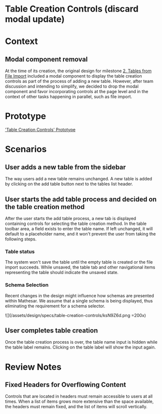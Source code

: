 # Table Creation Controls (discard modal update)

# Context

## Modal component removal
At the time of its creation, the original design for milestone [2. Tables from File Import](https://github.com/centerofci/mathesar/milestone/1) included a modal component to display the table creation controls as part of the process of adding a new table. However, after team discussion and intending to simplify, we decided to drop the modal component and favor incorporating controls at the page level and in the context of other tasks happening in parallel, such as file import.

# Prototype
['Table Creation Controls' Prototype](https://www.figma.com/proto/Uaf1ntcldzK2U41Jhw6vS2/Mathesar-MVP?page-id=1825%3A9345&node-id=1831%3A10912&viewport=570%2C566%2C0.10280735790729523&scaling=min-zoom)

# Scenarios
## User adds a new table from the sidebar
The way users add a new table remains unchanged. A new table is added by clicking on the add table button next to the tables list header.

## User starts the add table process and decided on the table creation method
After the user starts the add table process, a new tab is displayed containing controls for selecting the table creation method. In the table toolbar area, a field exists to enter the table name. If left unchanged, it will default to a placeholder name, and it won't prevent the user from taking the following steps.

### Table status
The system won't save the table until the empty table is created or the file import succeeds. While unsaved, the table tab and other navigational items representing the table should indicate the unsaved state.

### Schema Selection
Recent changes in the design might influence how schemas are presented within Mathesar. We assume that a single schema is being displayed, thus eliminating the requirement for a schema selector.

![](/assets/design/specs/table-creation-controls/ksN9Z6d.png =200x)

## User completes table creation
Once the table creation process is over, the table name input is hidden while the table label remains. Clicking on the table label will show the input again.

# Review Notes
## Fixed Headers for Overflowing Content
Controls that are located in headers must remain accessible to users at all times. When a list of items grows more extensive than the space available, the headers must remain fixed, and the list of items will scroll vertically.
